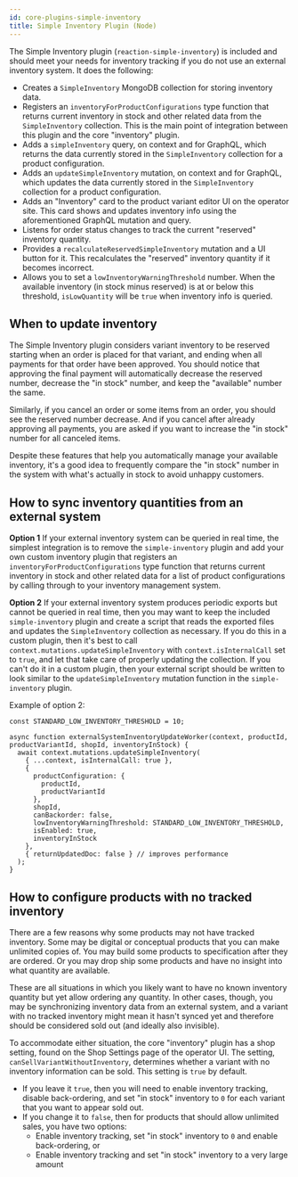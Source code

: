 ```yaml
---
id: core-plugins-simple-inventory
title: Simple Inventory Plugin (Node)
---
```


The Simple Inventory plugin (`reaction-simple-inventory`) is included and should meet your needs for inventory tracking if you do not use an external inventory system. It does the following:
- Creates a `SimpleInventory` MongoDB collection for storing inventory data.
- Registers an `inventoryForProductConfigurations` type function that returns current inventory in stock and other related data from the `SimpleInventory` collection. This is the main point of integration between this plugin and the core "inventory" plugin.
- Adds a `simpleInventory` query, on context and for GraphQL, which returns the data currently stored in the `SimpleInventory` collection for a product configuration.
- Adds an `updateSimpleInventory` mutation, on context and for GraphQL, which updates the data currently stored in the `SimpleInventory` collection for a product configuration.
- Adds an "Inventory" card to the product variant editor UI on the operator site. This card shows and updates inventory info using the aforementioned GraphQL mutation and query.
- Listens for order status changes to track the current "reserved" inventory quantity.
- Provides a `recalculateReservedSimpleInventory` mutation and a UI button for it. This recalculates the "reserved" inventory quantity if it becomes incorrect.
- Allows you to set a `lowInventoryWarningThreshold` number. When the available inventory (in stock minus reserved) is at or below this threshold, `isLowQuantity` will be `true` when inventory info is queried.

## When to update inventory

The Simple Inventory plugin considers variant inventory to be reserved starting when an order is placed for that variant, and ending when all payments for that order have been approved. You should notice that approving the final payment will automatically decrease the reserved number, decrease the "in stock" number, and keep the "available" number the same.

Similarly, if you cancel an order or some items from an order, you should see the reserved number decrease. And if you cancel after already approving all payments, you are asked if you want to increase the "in stock" number for all canceled items.

Despite these features that help you automatically manage your available inventory, it's a good idea to frequently compare the "in stock" number in the system with what's actually in stock to avoid unhappy customers.

## How to sync inventory quantities from an external system

**Option 1** If your external inventory system can be queried in real time, the simplest integration is to remove the `simple-inventory` plugin and add your own custom inventory plugin that registers an `inventoryForProductConfigurations` type function that returns current inventory in stock and other related data for a list of product configurations by calling through to your inventory management system.

**Option 2** If your external inventory system produces periodic exports but cannot be queried in real time, then you may want to keep the included `simple-inventory` plugin and create a script that reads the exported files and updates the `SimpleInventory` collection as necessary. If you do this in a custom plugin, then it's best to call `context.mutations.updateSimpleInventory` with `context.isInternalCall` set to `true`, and let that take care of properly updating the collection. If you can't do it in a custom plugin, then your external script should be written to look similar to the `updateSimpleInventory` mutation function in the `simple-inventory` plugin.

Example of option 2:

```
const STANDARD_LOW_INVENTORY_THRESHOLD = 10;

async function externalSystemInventoryUpdateWorker(context, productId, productVariantId, shopId, inventoryInStock) {
  await context.mutations.updateSimpleInventory(
    { ...context, isInternalCall: true },
    {
      productConfiguration: {
        productId,
        productVariantId
      },
      shopId,
      canBackorder: false,
      lowInventoryWarningThreshold: STANDARD_LOW_INVENTORY_THRESHOLD,
      isEnabled: true,
      inventoryInStock
    },
    { returnUpdatedDoc: false } // improves performance
  );
}
```

## How to configure products with no tracked inventory

There are a few reasons why some products may not have tracked inventory. Some may be digital or conceptual products that you can make unlimited copies of. You may build some products to specification after they are ordered. Or you may drop ship some products and have no insight into what quantity are available.

These are all situations in which you likely want to have no known inventory quantity but yet allow ordering any quantity. In other cases, though, you may be synchronizing inventory data from an external system, and a variant with no tracked inventory might mean it hasn't synced yet and therefore should be considered sold out (and ideally also invisible).

To accommodate either situation, the core "inventory" plugin has a shop setting, found on the Shop Settings page of the operator UI. The setting, `canSellVariantWithoutInventory`, determines whether a variant with no inventory information can be sold. This setting is `true` by default.
- If you leave it `true`, then you will need to enable inventory tracking, disable back-ordering, and set "in stock" inventory to `0` for each variant that you want to appear sold out.
- If you change it to `false`, then for products that should allow unlimited sales, you have two options:
    - Enable inventory tracking, set "in stock" inventory to `0` and enable back-ordering, or
    - Enable inventory tracking and set "in stock" inventory to a very large amount
